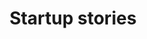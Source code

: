 ---
layout: video_index
title: "Startup stories"
tags: "startup-stories"
permalink: "/videos/startup-stories/"
intro: "Les histoires et les hommes derrière les plus prometteuses startup du moment."
bgimgheader: false
text-twtr: "En train d'explorer la collection #startupstories du @MagDuWebdesign"
---